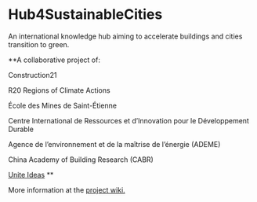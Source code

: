 # Hub4SustainableCities
An international knowledge hub aiming to accelerate buildings and cities transition to green.

**A collaborative project of:

Construction21

R20 Regions of Climate Actions

École des Mines de Saint-Étienne

Centre International de Ressources et d’Innovation pour le Développement Durable

Agence de l’environnement et de la maîtrise de l’énergie (ADEME)

China Academy of Building Research (CABR)

[Unite Ideas](https://ideas.unite.un.org)
** 

More information at the [project wiki.](https://github.com/UniteIdeas/Hub4SustainableCities/wiki)

 


